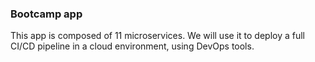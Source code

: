 ### Bootcamp app

This app is composed of 11 microservices. We will use it to deploy a full CI/CD pipeline in a cloud environment, using DevOps tools.

